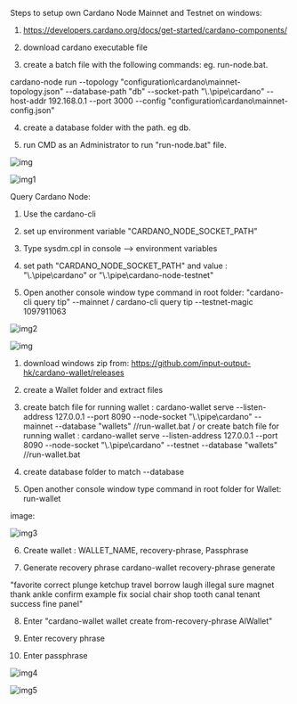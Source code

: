 Steps to setup own Cardano Node Mainnet and Testnet on windows:

1. https://developers.cardano.org/docs/get-started/cardano-components/

2.  download cardano executable file 

3. create a batch file with the following commands: eg. run-node.bat.

cardano-node run --topology "configuration\cardano\mainnet-topology.json" --database-path "db" --socket-path "\\.\pipe\cardano" --host-addr 192.168.0.1 --port 3000 --config "configuration\cardano\mainnet-config.json"

4. create a database folder with the path. eg db.

5. run CMD as an Administrator to run "run-node.bat" file.



![img](https://user-images.githubusercontent.com/90293555/151898424-98144d63-365b-4bec-872c-73e37c275d5b.jpg)



![img1](https://user-images.githubusercontent.com/90293555/151898471-3a4363d4-bfbe-4434-bc10-aa96ef178c1e.jpg)

Query Cardano Node:


1. Use the cardano-cli 

2. set up environment variable "CARDANO_NODE_SOCKET_PATH" 

3. Type sysdm.cpl in console --> environment variables 

4. set path "CARDANO_NODE_SOCKET_PATH" and value : "\\.\pipe\cardano" or "\\.\pipe\cardano-node-testnet"

5. Open another console window type command in root folder: "cardano-cli query tip" --mainnet / cardano-cli query tip --testnet-magic 1097911063


![img2](https://user-images.githubusercontent.com/90293555/151898509-4eb659ec-bc87-40ec-b6ba-0a548de65eac.jpg)

![img](https://user-images.githubusercontent.com/90293555/151906674-277ad509-defd-412f-a797-ec29bc0eb20d.jpg)


1. download windows zip from: https://github.com/input-output-hk/cardano-wallet/releases

2. create a Wallet folder and extract files 

3. create batch file for running wallet : cardano-wallet serve --listen-address 127.0.0.1 --port 8090 --node-socket "\\.\pipe\cardano" --mainnet --database "wallets"  //run-wallet.bat / or   create batch file for running wallet : cardano-wallet serve --listen-address 127.0.0.1 --port 8090 --node-socket "\\.\pipe\cardano" --testnet --database "wallets"  //run-wallet.bat 

4. create database folder to match --database

5.  Open another console window type command in root folder for Wallet: run-wallet

image:

![img3](https://user-images.githubusercontent.com/90293555/151906597-6bc486aa-a444-4269-850b-fc673e3cdb68.jpg)

6. Create wallet : WALLET_NAME, recovery-phrase, Passphrase

7. Generate recovery phrase 
cardano-wallet recovery-phrase generate

 "favorite correct plunge ketchup travel borrow laugh illegal sure magnet thank ankle confirm example fix social chair shop tooth canal tenant success fine panel"

 8. Enter "cardano-wallet wallet create from-recovery-phrase AlWallet"

 9. Enter recovery phrase

 10. Enter passphrase

![img4](https://user-images.githubusercontent.com/90293555/151906614-b1d2cd69-969b-471f-b5a3-55635af27008.jpg)

![img5](https://user-images.githubusercontent.com/90293555/151906623-bf31d378-1268-48ad-93e1-32d57405689c.jpg)


